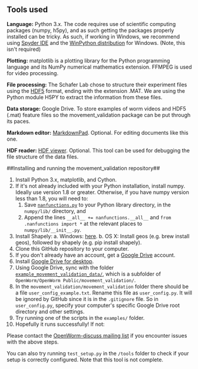 ## Tools used ##

**Language:** Python 3.x.  The code requires use of scientific computing packages (numpy, h5py), and as such getting the packages properly installed can be tricky. As such, if working in Windows, we recommend using [Spyder IDE](https://code.google.com/p/spyderlib/) and the [WinPython distribution](http://winpython.sourceforge.net/) for Windows.  (Note, this isn't required)

**Plotting:** matplotlib is a plotting library for the Python programming language and its NumPy numerical mathematics extension.  FFMPEG is used for video processing.

**File processing:** The Schafer Lab chose to structure their experiment files using the [HDF5](http://en.wikipedia.org/wiki/Hierarchical_Data_Format#HDF5) format, ending with the extension .MAT.  We are using the Python module H5PY to extract the information from these files.

**Data storage:** Google Drive.  To store examples of worm videos and HDF5 (.mat) feature files so the movement_validation package can be put through its paces.

**Markdown editor:** [MarkdownPad](http://markdownpad.com/).  Optional.  For editing documents like this one.

**HDF reader:** [HDF viewer](http://www.hdfgroup.org/hdf-java-html/hdfview/).  Optional.  This tool can be used for debugging the file structure of the data files.


##Installing and running the movement_validation repository##

1. Install Python 3.x, matplotlib, and Cython.  
2. If it's not already included with your Python installation, install numpy.  Ideally use version 1.8 or greater.  Otherwise, if you have numpy version less than 1.8, you will need to:
	1. Save [`nanfunctions.py`](https://github.com/numpy/numpy/blob/0cfa4ed4ee39aaa94e4059c6394a4ed75a8e3d6c/numpy/lib/nanfunctions.py) to your Python library directory, in the `numpy/lib/` directory, and
	2. Append the lines ```__all__ += nanfunctions.__all__``` and ```from .nanfunctions import *``` at the relevant places to `numpy/lib/__init__.py`.
3. Install Shapely:
	a. Windows: [here](http://www.lfd.uci.edu/~gohlke/pythonlibs/).
	b. OS X: Install geos (e.g. brew install geos), followed by shapely (e.g. pip install shapely).  
4. Clone this GitHub repository to your computer.
5. If you don't already have an account, get a [Google Drive](https://www.google.com/intl/en/drive/) account.
6. Install [Google Drive for desktop](https://tools.google.com/dlpage/drive).
7. Using Google Drive, sync with the folder [`example_movement_validation_data/`](https://drive.google.com/folderview?id=0B7to9gBdZEyGNWtWUElWVzVxc0E&usp=sharing), which is a subfolder of `OpenWorm/OpenWorm Public/movement_validation/`.
8. In the `movement_validation/movement_validation` folder there should be a file `user_config_example.txt`.  Rename this file as `user_config.py`.  It will be ignored by GitHub since it is in the `.gitignore` file.  So in `user_config.py`, specify your computer's specific Google Drive root directory and other settings.
9. Try running one of the scripts in the `examples/` folder.
10. Hopefully it runs successfully!  If not:

Please contact the [OpenWorm-discuss mailing list](https://groups.google.com/forum/#!forum/openworm-discuss) if you encounter issues with the above steps.

You can also try running `test_setup.py` in the `/tools` folder to check if your setup is correctly configured.  Note that this tool is not complete.
